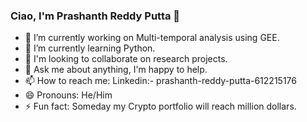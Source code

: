 ### Ciao, I'm Prashanth Reddy Putta 👋

- 🔭 I’m currently working on Multi-temporal analysis using GEE.
- 🌱 I’m currently learning Python.
- 👯 I'm looking to collaborate on research projects.
- 💬 Ask me about anything, I'm happy to help.
- 📫 How to reach me: Linkedin:- prashanth-reddy-putta-612215176
- 😄 Pronouns: He/Him
- ⚡ Fun fact: Someday my Crypto portfolio will reach million dollars.
